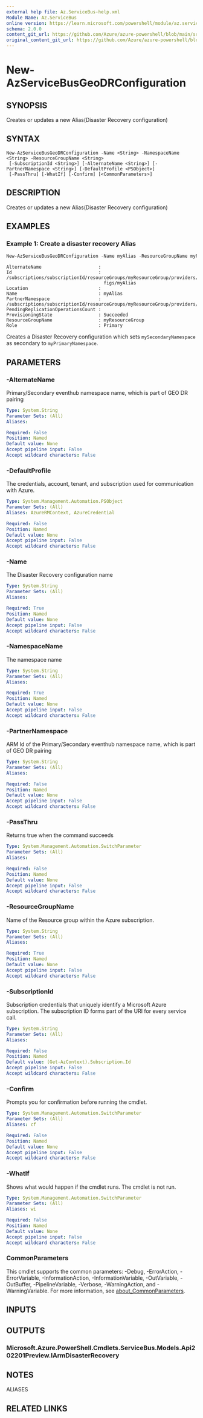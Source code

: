 ```yaml
---
external help file: Az.ServiceBus-help.xml
Module Name: Az.ServiceBus
online version: https://learn.microsoft.com/powershell/module/az.servicebus/new-azservicebusgeodrconfiguration
schema: 2.0.0
content_git_url: https://github.com/Azure/azure-powershell/blob/main/src/ServiceBus/ServiceBus/help/New-AzServiceBusGeoDRConfiguration.md
original_content_git_url: https://github.com/Azure/azure-powershell/blob/main/src/ServiceBus/ServiceBus/help/New-AzServiceBusGeoDRConfiguration.md
---
```


# New-AzServiceBusGeoDRConfiguration

## SYNOPSIS
Creates or updates a new Alias(Disaster Recovery configuration)

## SYNTAX

```
New-AzServiceBusGeoDRConfiguration -Name <String> -NamespaceName <String> -ResourceGroupName <String>
 [-SubscriptionId <String>] [-AlternateName <String>] [-PartnerNamespace <String>] [-DefaultProfile <PSObject>]
 [-PassThru] [-WhatIf] [-Confirm] [<CommonParameters>]
```

## DESCRIPTION
Creates or updates a new Alias(Disaster Recovery configuration)

## EXAMPLES

### Example 1: Create a disaster recovery Alias
```powershell
New-AzServiceBusGeoDRConfiguration -Name myAlias -ResourceGroupName myResourceGroup -NamespaceName myPrimaryNamespace -PartnerNamespace /subscriptions/{subscriptionId}/resourceGroups/myResourceGroup/providers/Microsoft.ServiceBus/namespaces/mySecondaryNamespace
```

```output
AlternateName                     :
Id                                : /subscriptions/subscriptionId/resourceGroups/myResourceGroup/providers/Microsoft.ServiceBus/namespaces/myPrimaryNamespace/disasterRecoveryCon
                                    figs/myAlias
Location                          :
Name                              : myAlias
PartnerNamespace                  : /subscriptions/subscriptionId/resourceGroups/myResourceGroup/providers/Microsoft.ServiceBus/namespaces/mySecondaryNamespace
PendingReplicationOperationsCount :
ProvisioningState                 : Succeeded
ResourceGroupName                 : myResourceGroup
Role                              : Primary
```

Creates a Disaster Recovery configuration which sets `mySecondaryNamespace` as secondary to `myPrimaryNamespace`.

## PARAMETERS

### -AlternateName
Primary/Secondary eventhub namespace name, which is part of GEO DR pairing

```yaml
Type: System.String
Parameter Sets: (All)
Aliases:

Required: False
Position: Named
Default value: None
Accept pipeline input: False
Accept wildcard characters: False
```

### -DefaultProfile
The credentials, account, tenant, and subscription used for communication with Azure.

```yaml
Type: System.Management.Automation.PSObject
Parameter Sets: (All)
Aliases: AzureRMContext, AzureCredential

Required: False
Position: Named
Default value: None
Accept pipeline input: False
Accept wildcard characters: False
```

### -Name
The Disaster Recovery configuration name

```yaml
Type: System.String
Parameter Sets: (All)
Aliases:

Required: True
Position: Named
Default value: None
Accept pipeline input: False
Accept wildcard characters: False
```

### -NamespaceName
The namespace name

```yaml
Type: System.String
Parameter Sets: (All)
Aliases:

Required: True
Position: Named
Default value: None
Accept pipeline input: False
Accept wildcard characters: False
```

### -PartnerNamespace
ARM Id of the Primary/Secondary eventhub namespace name, which is part of GEO DR pairing

```yaml
Type: System.String
Parameter Sets: (All)
Aliases:

Required: False
Position: Named
Default value: None
Accept pipeline input: False
Accept wildcard characters: False
```

### -PassThru
Returns true when the command succeeds

```yaml
Type: System.Management.Automation.SwitchParameter
Parameter Sets: (All)
Aliases:

Required: False
Position: Named
Default value: None
Accept pipeline input: False
Accept wildcard characters: False
```

### -ResourceGroupName
Name of the Resource group within the Azure subscription.

```yaml
Type: System.String
Parameter Sets: (All)
Aliases:

Required: True
Position: Named
Default value: None
Accept pipeline input: False
Accept wildcard characters: False
```

### -SubscriptionId
Subscription credentials that uniquely identify a Microsoft Azure subscription.
The subscription ID forms part of the URI for every service call.

```yaml
Type: System.String
Parameter Sets: (All)
Aliases:

Required: False
Position: Named
Default value: (Get-AzContext).Subscription.Id
Accept pipeline input: False
Accept wildcard characters: False
```

### -Confirm
Prompts you for confirmation before running the cmdlet.

```yaml
Type: System.Management.Automation.SwitchParameter
Parameter Sets: (All)
Aliases: cf

Required: False
Position: Named
Default value: None
Accept pipeline input: False
Accept wildcard characters: False
```

### -WhatIf
Shows what would happen if the cmdlet runs.
The cmdlet is not run.

```yaml
Type: System.Management.Automation.SwitchParameter
Parameter Sets: (All)
Aliases: wi

Required: False
Position: Named
Default value: None
Accept pipeline input: False
Accept wildcard characters: False
```

### CommonParameters
This cmdlet supports the common parameters: -Debug, -ErrorAction, -ErrorVariable, -InformationAction, -InformationVariable, -OutVariable, -OutBuffer, -PipelineVariable, -Verbose, -WarningAction, and -WarningVariable. For more information, see [about_CommonParameters](http://go.microsoft.com/fwlink/?LinkID=113216).

## INPUTS

## OUTPUTS

### Microsoft.Azure.PowerShell.Cmdlets.ServiceBus.Models.Api202201Preview.IArmDisasterRecovery

## NOTES

ALIASES

## RELATED LINKS
